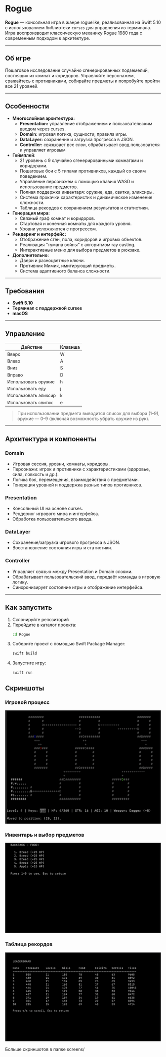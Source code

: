 # Rogue

**Rogue** — консольная игра в жанре roguelike, реализованная на Swift 5.10 с использованием библиотеки `curses` для управления из терминала. Игра воспроизводит классическую механику Rogue 1980 года с современным подходом к архитектуре.

---

## Об игре

Пошаговое исследование случайно сгенерированных подземелий, состоящих из комнат и коридоров. Управляйте персонажем, сражайтесь с противниками, собирайте предметы и попробуйте пройти все 21 уровней.

---

## Особенности

- **Многослойная архитектура:**
  - **Presentation:** управление отображением и пользовательским вводом через curses.
  - **Domain:** игровая логика, сущности, правила игры.
  - **DataLayer:** сохранение и загрузка прогресса в JSON.
  - **Controller:** связывает все слои, обрабатывает ввод пользователя и управляет игровым
- **Геймплей:**
  - 21 уровень с 9 случайно сгенерированными комнатами и коридорами.
  - Пошаговые бои с 5 типами противников, каждый со своим поведением.
  - Управление персонажем с помощью клавиш WASD и использование предметов.
  - Полная поддержка инвентаря: оружие, еда, свитки, эликсиры.
  - Система прокачки характеристик и динамическое изменение сложности.
  - Таблица рекордов с сохранением результатов и статистики.
- **Генерация мира:**
  - Связный граф комнат и коридоров.
  - Стартовая и конечная комнаты для каждого уровня.
  - Уровни усложняются с прогрессом.
- **Рендеринг и интерфейс:**
  - Отображение стен, пола, коридоров и игровых объектов.
  - Реализация “тумана войны” с алгоритмом ray casting.
  - Интерактивные меню для выбора предметов в рюкзаке.
- **Дополнительно:**
  - Двери и разноцветные ключи.
  - Противник Мимик, имитирующий предметы.
  - Система адаптивного баланса сложности.

---

## Требования

- **Swift 5.10**
- **Терминал с поддержкой curses**
- **macOS**

---

## Управление

| Действие                | Клавиша |
|-------------------------|---------|
| Вверх                   | W       |
| Влево                   | A       |
| Вниз                    | S       |
| Вправо                  | D       |
| Использовать оружие     | h       |
| Использовать еду        | j       |
| Использовать эликсир    | k       |
| Использовать свиток     | e       |

> При использовании предмета выводится список для выбора (1–9), оружие — 0–9 (включая возможность убрать оружие из рук).

---

## Архитектура и компоненты

### Domain

- Игровая сессия, уровни, комнаты, коридоры.
- Персонажи: игрок и противники с характеристиками (здоровье, сила, ловкость и др.).
- Логика боя, перемещения, взаимодействия с предметами.
- Генерация уровней и поддержка разных типов противников.

### Presentation

- Консольный UI на основе curses.
- Рендеринг игрового мира и интерфейса.
- Обработка пользовательского ввода.

### DataLayer

- Сохранение/загрузка игрового прогресса в JSON.
- Восстановление состояния игры и статистики.

### Controller

- Управляет связью между Presentation и Domain слоями.
- Обрабатывает пользовательский ввод, передаёт команды в игровую логику.
- Синхронизирует состояние игры и отображение интерфейса.

---

## Как запустить

1. Склонируйте репозиторий
2. Перейдите в каталог проекта:
   ```sh
   cd Rogue
   ```
3. Соберите проект с помощью Swift Package Manager:
   ```sh
   swift build
   ```
4. Запустите игру:
   ```sh
   swift run
   ```
## Скриншоты

### Игровой процесс
![Игровой процесс](screens/rayCasting.png)

### Инвентарь и выбор предметов
![Инвентарь](screens/inventory.png)

### Таблица рекордов
![Таблица рекордов](screens/leaderboard.png)

Больше скриншотов в папке screens/

